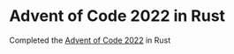 # Advent of Code 2022 in Rust
Completed the [Advent of Code 2022](https://adventofcode.com/2022) in Rust

